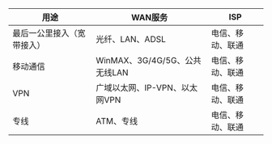 | 用途            | WAN服务                   | ISP      |
|---------------|-------------------------|----------|
| 最后一公里接入（宽带接入） | 光纤、LAN、ADSL             | 电信、移动、联通 |
| 移动通信          | WinMAX、3G/4G/5G、公共无线LAN | 电信、移动、联通 |
| VPN           | 广域以太网、IP-VPN、以太网VPN     | 电信、移动、联通 |
| 专线            | ATM、专线                  | 电信、移动、联通 |
